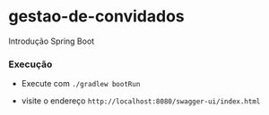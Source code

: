 # gestao-de-convidados
Introdução Spring Boot

### Execução

- Execute com `./gradlew bootRun`

- visite o endereço `http://localhost:8080/swagger-ui/index.html`
